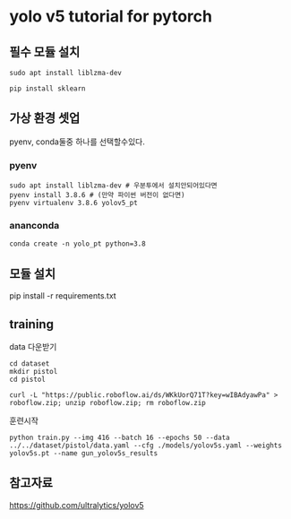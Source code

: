 # yolo v5 tutorial for pytorch

## 필수 모듈 설치 

```
sudo apt install liblzma-dev

pip install sklearn

```

## 가상 환경 셋업

pyenv, conda둘중 하나를 선택할수있다.
### pyenv 
```
sudo apt install liblzma-dev # 우분투에서 설치안되어있다면
pyenv install 3.8.6 # (만약 파이썬 버전이 없다면)
pyenv virtualenv 3.8.6 yolov5_pt

```

### ananconda
```
conda create -n yolo_pt python=3.8
```

## 모듈 설치 
pip install -r requirements.txt


## training 

data 다운받기 
```
cd dataset
mkdir pistol
cd pistol

curl -L "https://public.roboflow.ai/ds/WKkUorQ71T?key=wIBAdyawPa" > roboflow.zip; unzip roboflow.zip; rm roboflow.zip
```

훈련시작
```
python train.py --img 416 --batch 16 --epochs 50 --data ../../dataset/pistol/data.yaml --cfg ./models/yolov5s.yaml --weights yolov5s.pt --name gun_yolov5s_results
```


## 참고자료
https://github.com/ultralytics/yolov5 
